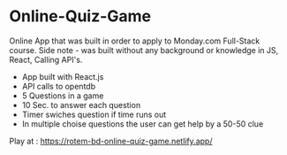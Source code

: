 # Online-Quiz-Game

Online App that was built in order to apply to Monday.com Full-Stack course.
Side note - was built without any background or knowledge in JS, React, Calling API's.

* App built with React.js
* API calls to opentdb
* 5 Questions in a game
* 10 Sec. to answer each question
* Timer swiches question if time runs out
* In multiple choise questions the user can get help by a 50-50 clue

Play at : https://rotem-bd-online-quiz-game.netlify.app/
